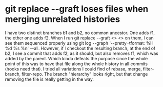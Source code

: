 
# git replace --graft loses files when merging unrelated histories

I have two distinct branches b1 and b2, no common ancestor. One adds f1, the other one adds f2.
When I run git replace --graft <> <> on them, I can see them sequenced properly using git log --graph '--pretty=tformat: %H %d %s %n' --all.
However, if I checkout the resulting branch, at the end of b2, I see a commit that adds f2, as it should, but also removes f1, which was added by the parent. Which kinda defeats the purpose since the whole point of this was to have that file along the whole history in all commits (hooks need that).
I tried all variations I could find of rebase, merge, filter-branch, filter-repo. The branch "hierarchy" looks right, but that change removing the file is really getting in the way.

        
